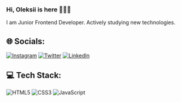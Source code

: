 ### Hi, Oleksii is here 👨🏻‍💻

I am Junior Frontend Developer. Actively studying new technologies. 


## 🌐 Socials:
[![Instagram](https://img.shields.io/badge/-Instagram-E4405F?logo=instagram&logoColor=white)](https://www.instagram.com/ohladun_/) [![Twitter](https://img.shields.io/badge/-Twitter-1DA1F2?logo=twitter&logoColor=white)](https://twitter.com/ohladun_) [![LinkedIn](https://img.shields.io/badge/-LinkedIn-0A66C2?logo=linkedin&logoColor=white)](https://www.linkedin.com/in/oleksii-hladun-7b4464228/)

## 💻 Tech Stack:
![HTML5](https://img.shields.io/badge/-HTML5-E34F26?logo=html5&logoColor=white&style=flat) ![CSS3](https://img.shields.io/badge/-CSS3-1572B6?logo=css3&logoColor=white&style=flat) ![JavaScript](https://img.shields.io/badge/-JavaScript-F7DF1E?logo=javascript&logoColor=white&style=flat)
